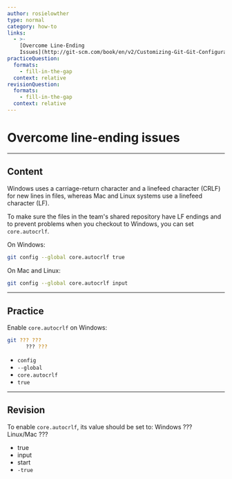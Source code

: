 ```yaml
---
author: rosielowther
type: normal
category: how-to
links:
  - >-
    [Overcome Line-Ending
    Issues](http://git-scm.com/book/en/v2/Customizing-Git-Git-Configuration#_formatting_and_whitespace){website}
practiceQuestion:
  formats:
    - fill-in-the-gap
  context: relative
revisionQuestion:
  formats:
    - fill-in-the-gap
  context: relative
---
```


# Overcome line-ending issues


---

## Content

Windows uses a carriage-return character and a linefeed character (CRLF) for new lines in files, whereas Mac and Linux systems use a linefeed character (LF).

To make sure the files in the team's shared repository have LF endings and to prevent problems when you checkout to Windows, you can set `core.autocrlf`.

On Windows:

```bash
git config --global core.autocrlf true
```

On Mac and Linux:

```bash
git config --global core.autocrlf input
```


---

## Practice

Enable `core.autocrlf` on Windows:

```bash
git ??? ???
      ??? ???
```

- `config`
- `--global`
- `core.autocrlf`
- `true`


---

## Revision

To enable `core.autocrlf`, its value should be set to:
Windows   ???  
Linux/Mac   ???  

- true
- input
- start
- `-true`
